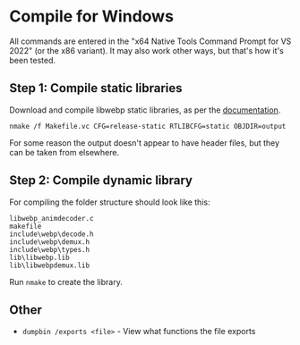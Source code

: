 # Compile for Windows

All commands are entered in the "x64 Native Tools Command Prompt for VS 2022"
(or the x86 variant). It may also work other ways, but that's how it's been
tested.

## Step 1: Compile static libraries

Download and compile libwebp static libraries, as per the
[documentation](https://developers.google.com/speed/webp/docs/compiling).

    nmake /f Makefile.vc CFG=release-static RTLIBCFG=static OBJDIR=output
    
For some reason the output doesn't appear to have header files, but they can be
taken from elsewhere.

## Step 2: Compile dynamic library

For compiling the folder structure should look like this:

    libwebp_animdecoder.c
    makefile
    include\webp\decode.h
    include\webp\demux.h
    include\webp\types.h
    lib\libwebp.lib
    lib\libwebpdemux.lib
    
Run `nmake` to create the library.

## Other

* `dumpbin /exports <file>` - View what functions the file exports

